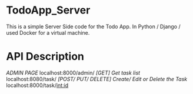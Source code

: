 # TodoApp_Server
This is a simple Server Side code for the Todo App. In Python / Django / used Docker for a virtual machine.

# API Description 
*ADMIN PAGE* localhost:8000/admin/
*[GET] Get task list* localhost:8080/task/
*[POST/ PUT/ DELETE] Create/ Edit or Delete the Task* localhost:8000/task/<int:id>
